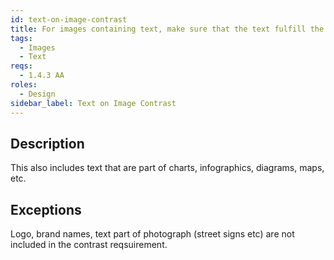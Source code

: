 ```yaml
---
id: text-on-image-contrast
title: For images containing text, make sure that the text fulfill the contrast reqsuirement for normal-sized and large-sized text against the background
tags:
  - Images
  - Text
reqs:
  - 1.4.3 AA
roles:
  - Design
sidebar_label: Text on Image Contrast
---
```


## Description

This also includes text that are part of charts, infographics, diagrams, maps, etc.

## Exceptions

Logo, brand names, text part of photograph (street signs etc) are not included in the contrast reqsuirement.
